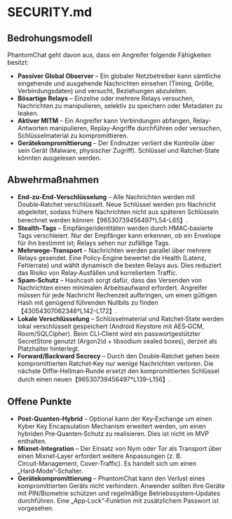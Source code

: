 # SECURITY.md

## Bedrohungsmodell

PhantomChat geht davon aus, dass ein Angreifer folgende Fähigkeiten besitzt:

* **Passiver Global Observer** – Ein globaler Netzbetreiber kann sämtliche
  eingehende und ausgehende Nachrichten einsehen (Timing, Größe,
  Verbindungsdaten) und versucht, Beziehungen abzuleiten.
* **Bösartige Relays** – Einzelne oder mehrere Relays versuchen, Nachrichten
  zu manipulieren, selektiv zu speichern oder Metadaten zu leaken.
* **Aktiver MITM** – Ein Angreifer kann Verbindungen abfangen, Relay‑
  Antworten manipulieren, Replay‑Angriffe durchführen oder versuchen,
  Schlüsselmaterial zu kompromittieren.
* **Gerätekompromittierung** – Der Endnutzer verliert die Kontrolle über
  sein Gerät (Malware, physischer Zugriff).  Schlüssel und Ratchet‑State
  könnten ausgelesen werden.

## Abwehrmaßnahmen

* **End‑zu‑End‑Verschlüsselung** – Alle Nachrichten werden mit
  Double‑Ratchet verschlüsselt.  Neue Schlüssel werden pro Nachricht
  abgeleitet, sodass frühere Nachrichten nicht aus späteren Schlüsseln
  berechnet werden können【96530739456497†L54-L65】.
* **Stealth‑Tags** – Empfängeridentitäten werden durch HMAC‑basierte Tags
  verschleiert.  Nur der Empfänger kann erkennen, ob ein Envelope für ihn
  bestimmt ist; Relays sehen nur zufällige Tags.
* **Mehrwege‑Transport** – Nachrichten werden parallel über mehrere
  Relays gesendet.  Eine Policy‑Engine bewertet die Health (Latenz,
  Fehlerrate) und wählt dynamisch die besten Relays aus.  Dies reduziert
  das Risiko von Relay‑Ausfällen und korreliertem Traffic.
* **Spam‑Schutz** – Hashcash sorgt dafür, dass das Versenden von
  Nachrichten einen minimalen Arbeitsaufwand erfordert.  Angreifer müssen
  für jede Nachricht Rechenzeit aufbringen, um einen gültigen Hash mit
  genügend führenden Nullbits zu finden【43054307062348†L142-L172】.
* **Lokale Verschlüsselung** – Schlüsselmaterial und Ratchet‑State werden
  lokal verschlüsselt gespeichert (Android Keystore mit AES‑GCM,
  Room/SQLCipher).  Beim CLI‑Client wird ein passwortgestützter
  SecretStore genutzt (Argon2id + libsodium sealed boxes), derzeit als
  Platzhalter hinterlegt.
* **Forward/Backward Secrecy** – Durch den Double‑Ratchet gehen beim
  kompromittierten Ratchet‑Key nur wenige Nachrichten verloren.  Die
  nächste Diffie‑Hellman‑Runde ersetzt den kompromittierten Schlüssel
  durch einen neuen【96530739456497†L139-L156】.

## Offene Punkte

* **Post‑Quanten‑Hybrid** – Optional kann der Key‑Exchange um einen Kyber
  Key Encapsulation Mechanism erweitert werden, um einen hybriden
  Pre‑Quanten‑Schutz zu realisieren.  Dies ist nicht im MVP enthalten.
* **Mixnet‑Integration** – Der Einsatz von Nym oder Tor als Transport
  über einen Mixnet‑Layer erfordert weitere Anpassungen (z.&nbsp;B.
  Circuit‑Management, Cover‑Traffic).  Es handelt sich um einen
  „Hard‑Mode“‑Schalter.
* **Gerätekompromittierung** – PhantomChat kann den Verlust eines
  kompromittierten Geräts nicht verhindern.  Anwender sollten ihre
  Geräte mit PIN/Biometrie schützen und regelmäßige
  Betriebssystem‑Updates durchführen.  Eine „App‑Lock“‑Funktion mit
  zusätzlichem Passwort ist vorgesehen.